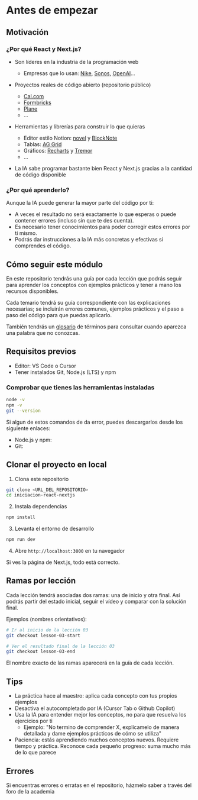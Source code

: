 # Antes de empezar

## Motivación

### ¿Por qué React y Next.js?

- Son líderes en la industria de la programación web
  - Empresas que lo usan: [Nike](https://nike.com/),
    [Sonos](https://www.sonos.com/), [OpenAI](https://openai.com/)…

- Proyectos reales de código abierto (repositorio público)
  - [Cal.com](https://cal.com/)
  - [Formbricks](https://formbricks.com/)
  - [Plane](https://plane.so/)
  - …

- Herramientas y librerías para construir lo que quieras
  - Editor estilo Notion: [novel](https://github.com/steven-tey/novel) y
    [BlockNote](https://github.com/TypeCellOS/BlockNote)
  - Tablas: [AG Grid](https://github.com/ag-grid/ag-grid)
  - Gráficos: [Recharts](https://github.com/recharts/recharts) y
    [Tremor](https://github.com/tremorlabs/tremor)
  - …

- La IA sabe programar bastante bien React y Next.js gracias a la cantidad de
  código disponible

### ¿Por qué aprenderlo?

Aunque la IA puede generar la mayor parte del código por ti:

- A veces el resultado no será exactamente lo que esperas o puede contener
  errores (incluso sin que te des cuenta).
- Es necesario tener conocimientos para poder corregir estos errores por ti
  mismo.
- Podrás dar instrucciones a la IA más concretas y efectivas si comprendes el
  código.

## Cómo seguir este módulo

En este repositorio tendrás una guía por cada lección que podrás seguir para
aprender los conceptos con ejemplos prácticos y tener a mano los recursos
disponibles.

Cada temario tendrá su guía correspondiente con las explicaciones necesarias; se
incluirán errores comunes, ejemplos prácticos y el paso a paso del código para
que puedas aplicarlo.

También tendrás un [glosario](./GLOSARIO.md) de términos para consultar cuando
aparezca una palabra que no conozcas.

## Requisitos previos

- Editor: VS Code o Cursor
- Tener instalados Git, Node.js (LTS) y npm

### Comprobar que tienes las herramientas instaladas

```bash
node -v
npm -v
git --version
```

Si algun de estos comandos de da error, puedes descargarlos desde los siguiente
enlaces:

- Node.js y npm: [](https://nodejs.org)
- Git: [](https://git-scm.com/downloads)

## Clonar el proyecto en local

1. Clona este repositorio

<!-- Entiendo que aquí pondrás tu repo -->

```bash
git clone <URL_DEL_REPOSITORIO>
cd iniciacion-react-nextjs
```

2. Instala dependencias

```bash
npm install
```

3. Levanta el entorno de desarrollo

```bash
npm run dev
```

4. Abre `http://localhost:3000` en tu navegador

Si ves la página de Next.js, todo está correcto.

## Ramas por lección

Cada lección tendrá asociadas dos ramas: una de inicio y otra final. Así podrás
partir del estado inicial, seguir el vídeo y comparar con la solución final.

Ejemplos (nombres orientativos):

```bash
# Ir al inicio de la lección 03
git checkout lesson-03-start

# Ver el resultado final de la lección 03
git checkout lesson-03-end
```

El nombre exacto de las ramas aparecerá en la guía de cada lección.

## Tips

- La práctica hace al maestro: aplica cada concepto con tus propios ejemplos
- Desactiva el autocompletado por IA (Cursor Tab o Github Copilot)
- Usa la IA para entender mejor los conceptos, no para que resuelva los
  ejercicios por ti
  - Ejemplo: "No termino de comprender X, explícamelo de manera detallada y dame
    ejemplos prácticos de cómo se utiliza"
- Paciencia: estás aprendiendo muchos conceptos nuevos. Requiere tiempo y
  práctica. Reconoce cada pequeño progreso: suma mucho más de lo que parece

## Errores

Si encuentras errores o erratas en el repositorio, házmelo saber a través del
foro de la academia

<!-- Puedes meter aquí un mensajito de ánimo -->
